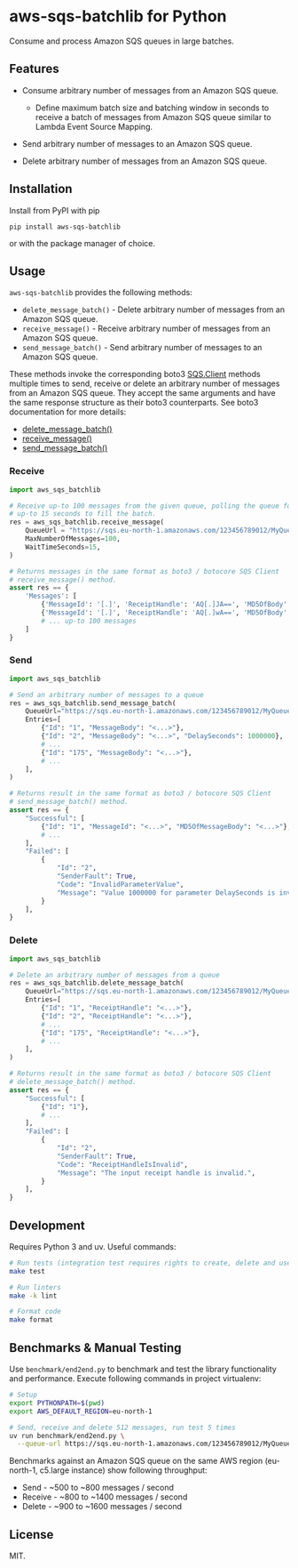 # aws-sqs-batchlib for Python

Consume and process Amazon SQS queues in large batches.

## Features

* Consume arbitrary number of messages from an Amazon SQS queue.

  * Define maximum batch size and batching window in seconds to receive a batch
    of messages from Amazon SQS queue similar to Lambda Event Source Mapping.

* Send arbitrary number of messages to an Amazon SQS queue.

* Delete arbitrary number of messages from an Amazon SQS queue.


## Installation

Install from PyPI with pip

```
pip install aws-sqs-batchlib
```

or with the package manager of choice.

## Usage

`aws-sqs-batchlib` provides the following methods:

* `delete_message_batch()` - Delete arbitrary number of messages from an Amazon SQS queue.
* `receive_message()` - Receive arbitrary number of messages from an Amazon SQS queue.
* `send_message_batch()` - Send arbitrary number of messages to an Amazon SQS queue.

These methods invoke the corresponding boto3 [SQS.Client](https://boto3.amazonaws.com/v1/documentation/api/latest/reference/services/sqs.html#client)
methods multiple times to send, receive or delete an arbitrary number of messages from an Amazon SQS queue. They accept the same arguments and have
the same response structure as their boto3 counterparts. See boto3 documentation for more details:

* [delete_message_batch()](https://boto3.amazonaws.com/v1/documentation/api/latest/reference/services/sqs.html#SQS.Client.delete_message_batch)
* [receive_message()](https://boto3.amazonaws.com/v1/documentation/api/latest/reference/services/sqs.html#SQS.Client.receive_message)
* [send_message_batch()](https://boto3.amazonaws.com/v1/documentation/api/latest/reference/services/sqs.html#SQS.Client.send_message_batch)

### Receive

```python
import aws_sqs_batchlib

# Receive up-to 100 messages from the given queue, polling the queue for
# up-to 15 seconds to fill the batch.
res = aws_sqs_batchlib.receive_message(
    QueueUrl = "https://sqs.eu-north-1.amazonaws.com/123456789012/MyQueue",
    MaxNumberOfMessages=100,
    WaitTimeSeconds=15,
)

# Returns messages in the same format as boto3 / botocore SQS Client
# receive_message() method.
assert res == {
    'Messages': [
        {'MessageId': '[.]', 'ReceiptHandle': 'AQ[.]JA==', 'MD5OfBody': '[.]', 'Body': '[.]'},
        {'MessageId': '[.]', 'ReceiptHandle': 'AQ[.]wA==', 'MD5OfBody': '[.]', 'Body': '[.]'}
        # ... up-to 100 messages
    ]
}
```

### Send

```python
import aws_sqs_batchlib

# Send an arbitrary number of messages to a queue
res = aws_sqs_batchlib.send_message_batch(
    QueueUrl="https://sqs.eu-north-1.amazonaws.com/123456789012/MyQueue",
    Entries=[
        {"Id": "1", "MessageBody": "<...>"},
        {"Id": "2", "MessageBody": "<...>", "DelaySeconds": 1000000},
        # ...
        {"Id": "175", "MessageBody": "<...>"},
        # ...
    ],
)

# Returns result in the same format as boto3 / botocore SQS Client
# send_message_batch() method.
assert res == {
    "Successful": [
        {"Id": "1", "MessageId": "<...>", "MD5OfMessageBody": "<...>"},
        # ...
    ],
    "Failed": [
        {
            "Id": "2",
            "SenderFault": True,
            "Code": "InvalidParameterValue",
            "Message": "Value 1000000 for parameter DelaySeconds is invalid. Reason: DelaySeconds must be >= 0 and <= 900.",
        }
    ],
}
```

### Delete

```python
import aws_sqs_batchlib

# Delete an arbitrary number of messages from a queue
res = aws_sqs_batchlib.delete_message_batch(
    QueueUrl="https://sqs.eu-north-1.amazonaws.com/123456789012/MyQueue",
    Entries=[
        {"Id": "1", "ReceiptHandle": "<...>"},
        {"Id": "2", "ReceiptHandle": "<...>"},
        # ...
        {"Id": "175", "ReceiptHandle": "<...>"},
        # ...
    ],
)

# Returns result in the same format as boto3 / botocore SQS Client
# delete_message_batch() method.
assert res == {
    "Successful": [
        {"Id": "1"},
        # ...
    ],
    "Failed": [
        {
            "Id": "2",
            "SenderFault": True,
            "Code": "ReceiptHandleIsInvalid",
            "Message": "The input receipt handle is invalid.",
        }
    ],
}
```


## Development

Requires Python 3 and uv. Useful commands:

```bash
# Run tests (integration test requires rights to create, delete and use DynamoDB tables)
make test

# Run linters
make -k lint

# Format code
make format
```

## Benchmarks & Manual Testing

Use `benchmark/end2end.py` to benchmark and test the library functionality and performance. Execute following commands in project virtualenv:

```bash
# Setup
export PYTHONPATH=$(pwd)
export AWS_DEFAULT_REGION=eu-north-1

# Send, receive and delete 512 messages, run test 5 times
uv run benchmark/end2end.py \
  --queue-url https://sqs.eu-north-1.amazonaws.com/123456789012/MyQueue --num-messages 512 --iterations 5
```

Benchmarks against an Amazon SQS queue on the same AWS region (eu-north-1, c5.large instance) show following
throughput:

* Send - ~500 to ~800 messages / second
* Receive - ~800 to ~1400 messages / second
* Delete - ~900 to ~1600 messages / second

## License

MIT.